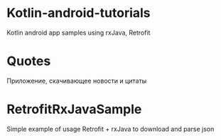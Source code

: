 # Kotlin-android-tutorials
Kotlin android app samples using rxJava, Retrofit

# Quotes
Приложение, скачивающее новости и цитаты 

# RetrofitRxJavaSample
Simple example of usage Retrofit + rxJava to download and parse json
